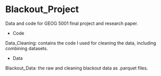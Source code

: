 # Blackout_Project
Data and code for GEOG 5001 final project and research paper.

- Code

Data_Cleaning: contains the code I used for cleaning the data, including combining datasets.


- Data

Blackout_Data: the raw and cleaning blackout data as .parquet files. 
